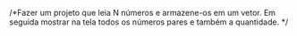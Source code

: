 /*Fazer um projeto que leia N números e armazene-os em um vetor. Em seguida mostrar na tela todos os números pares e também a quantidade. */
